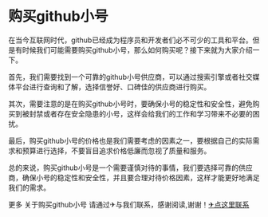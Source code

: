 # 购买github小号

在当今互联网时代，github已经成为程序员和开发者们必不可少的工具和平台。但是有时候我们可能需要购买github小号，那么如何购买呢？接下来就为大家介绍一下。

首先，我们需要找到一个可靠的github小号供应商，可以通过搜索引擎或者社交媒体平台进行查询和了解，选择信誉好、口碑佳的供应商进行购买。

其次，需要注意的是在购买github小号时，要确保小号的稳定性和安全性，避免购买到被封禁或者存在安全隐患的小号，这样会给我们的工作和学习带来不必要的困扰。

最后，购买github小号的价格也是我们需要考虑的因素之一，要根据自己的实际需求和预算进行选择，不要盲目追求价格低廉而忽视了质量和服务。

总的来说，购买github小号是一个需要谨慎对待的事情，我们要选择可靠的供应商，确保小号的稳定性和安全性，并且要合理对待价格因素，这样才能更好地满足我们的需求。

更多 关于购买github小号 请通过✈与我们联系，感谢阅读,谢谢！[✈点这里联系](https://ss.k02.cc)